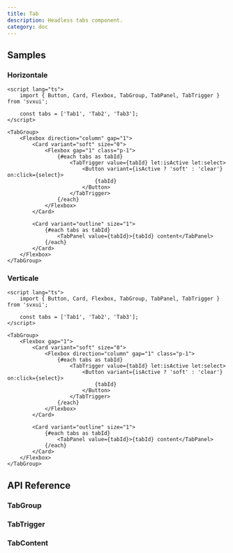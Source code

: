 ```yaml
---
title: Tab
description: Headless tabs component.
category: doc
---
```


<script lang="ts">
    import ApiReferenceComponent from '$lib/components/api-reference/ApiReferenceComponent.svelte';
    import SampleHorizontale from '$lib/content/components/tab/SampleHorizontale.svelte';
    import SampleVerticale from '$lib/content/components/tab/SampleVerticale.svelte';
    import { tabGroupSchema, tabTriggerSchema, tabContentSchema } from '$lib/content/components/tab/schema.js';
</script>

## Samples

### Horizontale

<SampleHorizontale/>

```svelte
<script lang="ts">
    import { Button, Card, Flexbox, TabGroup, TabPanel, TabTrigger } from 'svxui';

    const tabs = ['Tab1', 'Tab2', 'Tab3'];
</script>

<TabGroup>
    <Flexbox direction="column" gap="1">
        <Card variant="soft" size="0">
            <Flexbox gap="1" class="p-1">
                {#each tabs as tabId}
                    <TabTrigger value={tabId} let:isActive let:select>
                        <Button variant={isActive ? 'soft' : 'clear'} on:click={select}>
                            {tabId}
                        </Button>
                    </TabTrigger>
                {/each}
            </Flexbox>
        </Card>

        <Card variant="outline" size="1">
            {#each tabs as tabId}
                <TabPanel value={tabId}>{tabId} content</TabPanel>
            {/each}
        </Card>
    </Flexbox>
</TabGroup>
```

### Verticale

<SampleVerticale/>

```svelte
<script lang="ts">
    import { Button, Card, Flexbox, TabGroup, TabPanel, TabTrigger } from 'svxui';

    const tabs = ['Tab1', 'Tab2', 'Tab3'];
</script>

<TabGroup>
    <Flexbox gap="1">
        <Card variant="soft" size="0">
            <Flexbox direction="column" gap="1" class="p-1">
                {#each tabs as tabId}
                    <TabTrigger value={tabId} let:isActive let:select>
                        <Button variant={isActive ? 'soft' : 'clear'} on:click={select}>
                            {tabId}
                        </Button>
                    </TabTrigger>
                {/each}
            </Flexbox>
        </Card>

        <Card variant="outline" size="1">
            {#each tabs as tabId}
                <TabPanel value={tabId}>{tabId} content</TabPanel>
            {/each}
        </Card>
    </Flexbox>
</TabGroup>
```

## API Reference

### TabGroup

<ApiReferenceComponent schema={tabGroupSchema}/>

### TabTrigger

<ApiReferenceComponent schema={tabTriggerSchema}/>

### TabContent

<ApiReferenceComponent schema={tabContentSchema}/>
